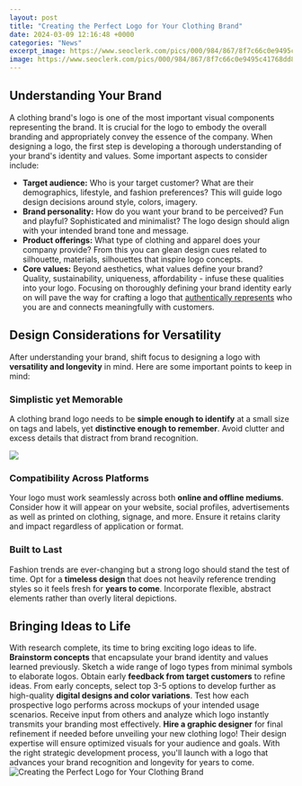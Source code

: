 ```yaml
---
layout: post
title: "Creating the Perfect Logo for Your Clothing Brand"
date: 2024-03-09 12:16:48 +0000
categories: "News"
excerpt_image: https://www.seoclerk.com/pics/000/984/867/8f7c66c0e9495c41768dd8e35e5a926a.jpg
image: https://www.seoclerk.com/pics/000/984/867/8f7c66c0e9495c41768dd8e35e5a926a.jpg
---
```


## Understanding Your Brand
A clothing brand's logo is one of the most important visual components representing the brand. It is crucial for the logo to embody the overall branding and appropriately convey the essence of the company. When designing a logo, the first step is developing a thorough understanding of your brand's identity and values. Some important aspects to consider include:
- **Target audience:** Who is your target customer? What are their demographics, lifestyle, and fashion preferences? This will guide logo design decisions around style, colors, imagery. 
- **Brand personality:** How do you want your brand to be perceived? Fun and playful? Sophisticated and minimalist? The logo design should align with your intended brand tone and message. 
- **Product offerings:** What type of clothing and apparel does your company provide? From this you can glean design cues related to silhouette, materials, silhouettes that inspire logo concepts. 
- **Core values:** Beyond aesthetics, what values define your brand? Quality, sustainability, uniqueness, affordability - infuse these qualities into your logo.
Focusing on thoroughly defining your brand identity early on will pave the way for crafting a logo that [authentically represents](https://store.fi.io.vn/chihuahuas-sunflower-chihuahua-mom-mothers-day-dog-mom-women-1-chihuahua-dog) who you are and connects meaningfully with customers.
## Design Considerations for Versatility
After understanding your brand, shift focus to designing a logo with **versatility and longevity** in mind. Here are some important points to keep in mind:
### Simplistic yet Memorable
A clothing brand logo needs to be **simple enough to identify** at a small size on tags and labels, yet **distinctive enough to remember**. Avoid clutter and excess details that distract from brand recognition. 

![](https://www.onlinelogomaker.com/blog/wp-content/uploads/2017/09/fashion-logo-design.jpg)
### Compatibility Across Platforms  
Your logo must work seamlessly across both **online and offline mediums**. Consider how it will appear on your website, social profiles, advertisements as well as printed on clothing, signage, and more. Ensure it retains clarity and impact regardless of application or format.
### Built to Last 
Fashion trends are ever-changing but a strong logo should stand the test of time. Opt for a **timeless design** that does not heavily reference trending styles so it feels fresh for **years to come**. Incorporate flexible, abstract elements rather than overly literal depictions.
## Bringing Ideas to Life  
With research complete, its time to bring exciting logo ideas to life. **Brainstorm concepts** that encapsulate your brand identity and values learned previously. Sketch a wide range of logo types from minimal symbols to elaborate logos. Obtain early **feedback from target customers** to refine ideas. 
From early concepts, select top 3-5 options to develop further as high-quality **digital designs and color variations**. Test how each prospective logo performs across mockups of your intended usage scenarios. Receive input from others and analyze which logo instantly transmits your branding most effectively. 
**Hire a graphic designer** for final refinement if needed before unveiling your new clothing logo! Their design expertise will ensure optimized visuals for your audience and goals. With the right strategic development process, you'll launch with a logo that advances your brand recognition and longevity for years to come.
![Creating the Perfect Logo for Your Clothing Brand](https://www.seoclerk.com/pics/000/984/867/8f7c66c0e9495c41768dd8e35e5a926a.jpg)